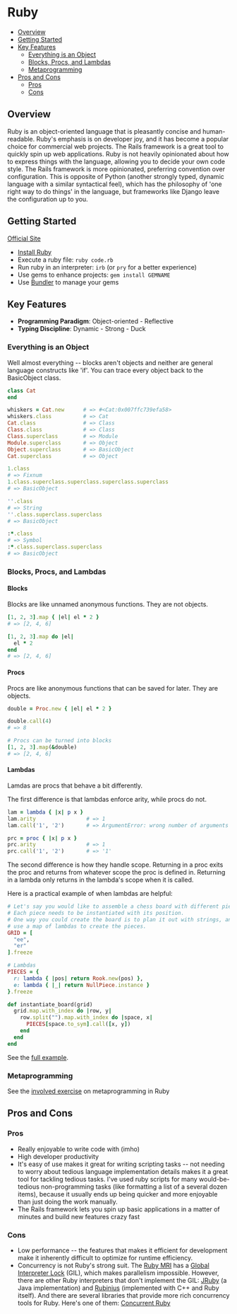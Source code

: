 # Ruby

* [Overview](#overview)
* [Getting Started](#getting-started)
* [Key Features](#key-features)
  * [Everything is an Object](#everything-is-an-object)
  * [Blocks, Procs, and Lambdas](#blocks-procs-and-lambdas)
  * [Metaprogramming](#metaprogramming)
* [Pros and Cons](#pros-and-cons)
  * [Pros](#pros)
  * [Cons](#cons)

## Overview

Ruby is an object-oriented language that is pleasantly concise and human-readable. Ruby's emphasis is on developer joy, and it has become a popular choice for commercial web projects. The Rails framework is a great tool to quickly spin up web applications. Ruby is not heavily opinionated about how to express things with the language, allowing you to decide your own code style. The Rails framework is more opinionated, preferring convention over configuration. This is opposite of Python (another strongly typed, dynamic language with a similar syntactical feel), which has the philosophy of 'one right way to do things' in the language, but frameworks like Django leave the configuration up to you.

## Getting Started

[Official Site](https://www.ruby-lang.org/en/)

* [Install Ruby](https://www.ruby-lang.org/en/downloads/)
* Execute a ruby file: `ruby code.rb`
* Run ruby in an interpreter: `irb` (or `pry` for a better experience)
* Use gems to enhance projects: `gem install GEMNAME`
* Use [Bundler](http://bundler.io/) to manage your gems

## Key Features

* **Programming Paradigm**: Object-oriented - Reflective
* **Typing Discipline**: Dynamic - Strong - Duck

### Everything is an Object
Well almost everything -- blocks aren't objects and neither are general language constructs like 'if'. You can trace every object back to the BasicObject class.

```ruby
class Cat
end

whiskers = Cat.new      # => #<Cat:0x007ffc739efa58>
whiskers.class          # => Cat
Cat.class               # => Class
Class.class             # => Class
Class.superclass        # => Module
Module.superclass       # => Object
Object.superclass       # => BasicObject
Cat.superclass          # => Object

1.class
# => Fixnum
1.class.superclass.superclass.superclass.superclass  
# => BasicObject

''.class
# => String
''.class.superclass.superclass
# => BasicObject

:*.class
# => Symbol
:*.class.superclass.superclass
# => BasicObject
```

### Blocks, Procs, and Lambdas

#### Blocks

Blocks are like unnamed anonymous functions. They are not objects.

```ruby
[1, 2, 3].map { |el| el * 2 }
# => [2, 4, 6]

[1, 2, 3].map do |el|
  el * 2
end
# => [2, 4, 6]
```

#### Procs

Procs are like anonymous functions that can be saved for later. They are objects.
```ruby
double = Proc.new { |el| el * 2 }

double.call(4)
# => 8

# Procs can be turned into blocks
[1, 2, 3].map(&double)
# => [2, 4, 6]
```

#### Lambdas

Lamdas are procs that behave a bit differently.

The first difference is that lambdas enforce arity, while procs do not.
```ruby
lam = lambda { |x| p x }
lam.arity                # => 1
lam.call('1', '2')       # => ArgumentError: wrong number of arguments (given 2, expected 1)

prc = proc { |x| p x }
prc.arity                # => 1
prc.call('1', '2')       # => '1'
```

The second difference is how they handle scope. Returning in a proc exits the proc and returns from whatever scope the proc is defined in. Returning in a lambda only returns in the lambda's scope when it is called.

Here is a practical example of when lambdas are helpful:
```ruby
# Let's say you would like to assemble a chess board with different pieces.
# Each piece needs to be instantiated with its position.
# One way you could create the board is to plan it out with strings, and then
# use a map of lambdas to create the pieces.
GRID = [
  "ee",
  "er"
].freeze

# Lambdas
PIECES = {
  r: lambda { |pos| return Rook.new(pos) },
  e: lambda { |_| return NullPiece.instance }
}.freeze

def instantiate_board(grid)
  grid.map.with_index do |row, y|
    row.split("").map.with_index do |space, x|
      PIECES[space.to_sym].call([x, y])
    end
  end
end
```
See the [full example](./involved-exercises/lambda.rb).

### Metaprogramming

See the [involved exercise](./involved-exercises/metaprogramming) on metaprogramming in Ruby

## Pros and Cons

### Pros

* Really enjoyable to write code with (imho)
* High developer productivity
* It's easy of use makes it great for writing scripting tasks -- not needing to worry about tedious language implementation details makes it a great tool for tackling tedious tasks. I've used ruby scripts for many would-be-tedious non-programming tasks (like formatting a list of a several dozen items), because it usually ends up being quicker and more enjoyable than just doing the work manually.
* The Rails framework lets you spin up basic applications in a matter of minutes and build new features crazy fast

### Cons

* Low performance -- the features that makes it efficient for development make it inherently difficult to optimize for runtime efficiency.
* Concurrency is not Ruby's strong suit. The [Ruby MRI](https://en.wikipedia.org/wiki/Ruby_MRI) has a [Global Interpreter Lock](https://en.wikipedia.org/wiki/Global_interpreter_lock) (GIL), which makes parallelism impossible. However, there are other Ruby interpreters that don't implement the GIL: [JRuby](https://en.wikipedia.org/wiki/JRuby) (a Java implementation) and [Rubinius](https://en.wikipedia.org/wiki/Rubinius) (implemented with C++ and Ruby itself). And there are several libraries that provide more rich concurrency tools for Ruby. Here's one of them: [Concurrent Ruby](https://github.com/ruby-concurrency/concurrent-ruby)

